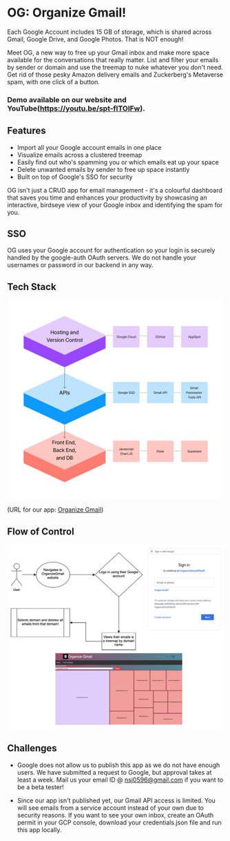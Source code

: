# OG: Organize Gmail!
Each Google Account includes 15 GB of storage, which is shared across Gmail, Google Drive, and Google Photos. That is NOT enough!

Meet OG, a new way to free up your Gmail inbox and make more space available for the conversations that really matter. List and filter your emails by sender or domain and use the treemap to nuke whatever you don't need. Get rid of those pesky Amazon delivery emails and Zuckerberg's Metaverse spam, with one click of a button.

### Demo available on our website and YouTube(https://youtu.be/spt-fITOIFw).

## Features
- Import all your Google account emails in one place
- Visualize emails across a clustered treemap
- Easily find out who's spamming you or which emails eat up your space
- Delete unwanted emails by sender to free up space instantly
- Built on top of Google's SSO for security

OG isn't just a CRUD app for email management - it's a colourful dashboard that saves you time and enhances your productivity by showcasing an interactive, birdseye view of your Google inbox and identifying the spam for you.

## SSO
OG uses your Google account for authentication so your login is securely handled by the google-auth OAuth servers. We do not handle your usernames or password in our backend in any way.

## Tech Stack
![Tech Stack Diagram](static/tech_stack.jpg)

(URL for our app: [Organize Gmail](https://organizegmail-369023.ue.r.appspot.com/))


## Flow of Control
![Flow of Control](static/flow_of_control.png)

## Challenges
- Google does not allow us to publish this app as we do not have enough users. We have submitted a request to Google, but approval takes at least a week. Mail us your email ID @ nsj0596@gmail.com if you want to be a beta tester!

- Since our app isn't published yet, our Gmail API access is limited. You will see emails from a service account instead of your own due to security reasons. If you want to see your own inbox, create an OAuth permit in your GCP console, download your credentials.json file and run this app locally.
